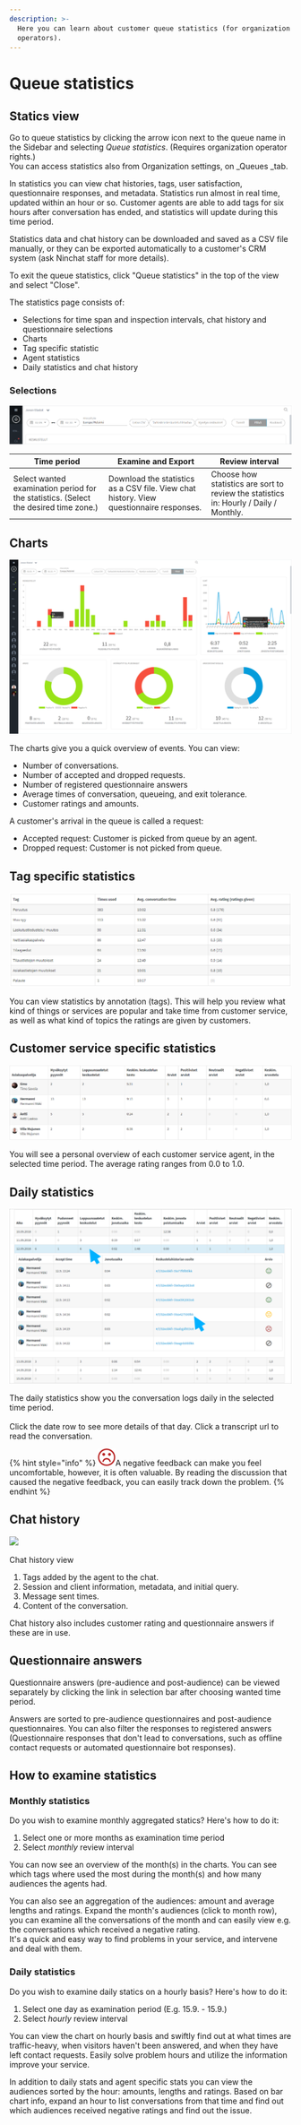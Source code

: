 ```yaml
---
description: >-
  Here you can learn about customer queue statistics (for organization
  operators).
---
```


# Queue statistics

## Statics view

Go to queue statistics by clicking the arrow icon next to the queue name in the Sidebar and selecting _Queue statistics_. (Requires organization operator rights.)\
You can access statistics also from Organization settings, on _Queues _tab.

In statistics you can view chat histories, tags, user satisfaction, questionnaire responses, and metadata. Statistics run almost in real time, updated within an hour or so. Customer agents are able to add tags for six hours after conversation has ended, and statistics will update during this time period.

Statistics data and chat history can be downloaded and saved as a CSV file manually, or they can be exported automatically to a customer's CRM system (ask Ninchat staff for more details).

To exit the queue statistics, click "Queue statistics" in the top of the view and select "Close".

The statistics page consists of:

* Selections for time span and inspection intervals, chat history and questionnaire selections
* Charts
* Tag specific statistic
* Agent statistics
* Daily statistics and chat history

### Selections

![](../.gitbook/assets/stats-bar.png)

| Time period                                                                          | Examine and Export                                                                      | Review interval                                                                       |
| ------------------------------------------------------------------------------------ | --------------------------------------------------------------------------------------- | ------------------------------------------------------------------------------------- |
| Select wanted examination period for the statistics. (Select the desired time zone.) | Download the statistics as a CSV file. View chat history. View questionnaire responses. | Choose how statistics are sort to review the statistics in: Hourly / Daily / Monthly. |

## Charts

![Example charts that represent statistics](<../.gitbook/assets/stats3 (3).png>)

The charts give you a quick overview of events. You can view:

* Number of conversations.
* Number of accepted and dropped requests.
* Number of registered questionnaire answers
* Average times of conversation, queueing, and exit tolerance.
* Customer ratings and amounts.

A customer's arrival in the queue is called a request:

* Accepted request: Customer is picked from queue by an agent.
* Dropped request: Customer is not picked from queue.

## Tag specific statistics <a href="merkintakohtaiset-tilastot" id="merkintakohtaiset-tilastot"></a>

![](<../.gitbook/assets/stats-tags (1).png>)

You can view statistics by annotation (tags). This will help you review what kind of things or services are popular and take time from customer service, as well as what kind of topics the ratings are given by customers.

## Customer service specific statistics

![](../.gitbook/assets/stats4.png)

You will see a personal overview of each customer service agent, in the selected time period. The average rating ranges from 0.0 to 1.0.

## Daily statistics

![Daily statistics](<../.gitbook/assets/stats daily.png>)

The daily statistics show you the conversation logs daily in the selected time period.\
\
Click the date row to see more details of that day. Click a transcript url to read the conversation.

{% hint style="info" %}
![](../.gitbook/assets/rating--1.png)A negative feedback can make you feel uncomfortable, however, it is often valuable. By reading the discussion that caused the negative feedback, you can easily track down the problem.
{% endhint %}

## &#x20;Chat history

![](<../.gitbook/assets/queue stats 2 – 1 (1).png>)

Chat history view

1. Tags added by the agent to the chat.
2. Session and client information, metadata, and initial query.
3. Message sent times.
4. Content of the conversation.

Chat history also includes customer rating and questionnaire answers if these are in use.

## Questionnaire answers

Questionnaire answers (pre-audience and post-audience) can be viewed separately by clicking the link in selection bar after choosing wanted time period.

Answers are sorted to pre-audience questionnaires and post-audience questionnaires. You can also filter the responses to registered answers (Questionnaire responses that don't lead to conversations, such as offline contact requests or automated questionnaire bot responses).

## How to examine statistics

### Monthly statistics

Do you wish to examine monthly aggregated statics? Here's how to do it:

1. Select one or more months as examination time period
2. Select _monthly_ review interval&#x20;

You can now see an overview of the month(s) in the charts. You can see which tags where used the most during the month(s) and how many audiences the agents had.

You can also see an aggregation of the audiences: amount and average lengths and ratings. Expand the month's audiences (click to month row), you can examine all the conversations of the month and can easily view e.g. the conversations which received a negative rating. \
It's a quick and easy way to find problems in your service, and intervene and deal with them.

### Daily statistics

Do you wish to examine daily statics on a hourly basis? Here's how to do it:

1. Select one day as examination period (E.g. 15.9. - 15.9.)
2. Select _hourly_ review interval

You can view the chart on hourly basis and swiftly find out at what times are traffic-heavy, when visitors haven't been answered, and when they have left contact requests. Easily solve problem hours and utilize the information improve your service.

In addition to daily stats and agent specific stats you can view the audiences sorted by the hour: amounts, lengths and ratings. Based on bar chart info, expand an hour to list conversations from that time and find out which audiences received negative ratings and find out the issue.
